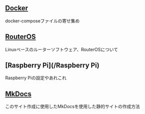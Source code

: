 ## [Docker](/Docker)
docker-composeファイルの寄せ集め

## [RouterOS](/RouterOS)
Linuxベースのルーターソフトウェア、RouterOSについて

## [Raspberry Pi](/Raspberry Pi)
Raspberry Piの設定やあれこれ

## [MkDocs](/mkdocs)
このサイト作成に使用したMkDocsを使用した静的サイトの作成方法  
